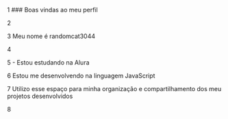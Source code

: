 1 ### Boas vindas ao meu perfil

2

3 Meu nome é randomcat3044

4

5 - Estou estudando na Alura

6 Estou me desenvolvendo na linguagem JavaScript

7 Utilizo esse espaço para minha organização e compartilhamento dos meu projetos desenvolvidos

8
